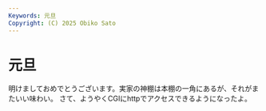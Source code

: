 ```yaml
---
Keywords: 元旦
Copyright: (C) 2025 Obiko Sato
---
```


# 元旦

明けましておめでとうございます。実家の神棚は本棚の一角にあるが、それがまたいい味わい。
さて、ようやくCGIにhttpでアクセスできるようになったよ。
